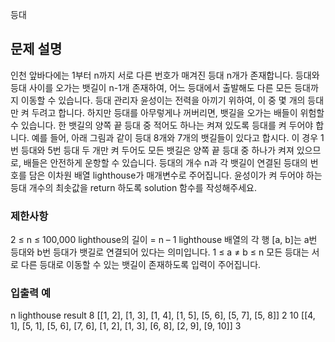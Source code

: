 등대
## 문제 설명
인천 앞바다에는 1부터 n까지 서로 다른 번호가 매겨진 등대 n개가 존재합니다. 등대와 등대 사이를 오가는 뱃길이 n-1개 존재하여, 어느 등대에서 출발해도 다른 모든 등대까지 이동할 수 있습니다. 등대 관리자 윤성이는 전력을 아끼기 위하여, 이 중 몇 개의 등대만 켜 두려고 합니다. 하지만 등대를 아무렇게나 꺼버리면, 뱃길을 오가는 배들이 위험할 수 있습니다. 한 뱃길의 양쪽 끝 등대 중 적어도 하나는 켜져 있도록 등대를 켜 두어야 합니다.
예를 들어, 아래 그림과 같이 등대 8개와 7개의 뱃길들이 있다고 합시다. 이 경우 1번 등대와 5번 등대 두 개만 켜 두어도 모든 뱃길은 양쪽 끝 등대 중 하나가 켜져 있으므로, 배들은 안전하게 운항할 수 있습니다.
등대의 개수 n과 각 뱃길이 연결된 등대의 번호를 담은 이차원 배열 lighthouse가 매개변수로 주어집니다. 윤성이가 켜 두어야 하는 등대 개수의 최솟값을 return 하도록 solution 함수를 작성해주세요.
### 제한사항
2 ≤ n ≤ 100,000
lighthouse의 길이 = n – 1
lighthouse 배열의 각 행 [a, b]는 a번 등대와 b번 등대가 뱃길로 연결되어 있다는 의미입니다.
1 ≤ a ≠ b ≤ n
모든 등대는 서로 다른 등대로 이동할 수 있는 뱃길이 존재하도록 입력이 주어집니다.
### 입출력 예
n	lighthouse	result
8	[[1, 2], [1, 3], [1, 4], [1, 5], [5, 6], [5, 7], [5, 8]]	2
10	[[4, 1], [5, 1], [5, 6], [7, 6], [1, 2], [1, 3], [6, 8], [2, 9], [9, 10]]	3